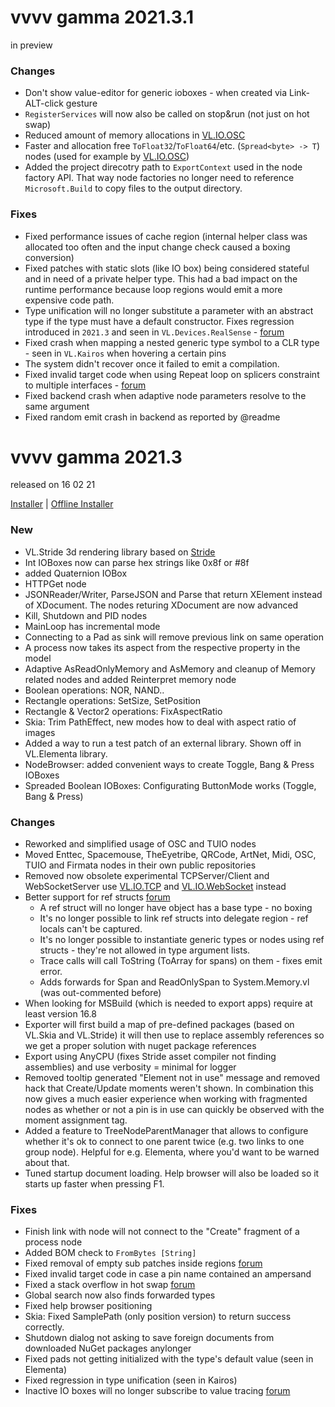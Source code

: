 # vvvv gamma 2021.3.1
in preview

### Changes
* Don't show value-editor for generic ioboxes - when created via Link-ALT-click gesture
* `RegisterServices` will now also be called on stop&run (not just on hot swap)
* Reduced amount of memory allocations in [VL.IO.OSC](https://github.com/vvvv/VL.IO.OSC/pull/5)
* Faster and allocation free `ToFloat32`/`ToFloat64`/etc. (`Spread<byte> -> T`) nodes (used for example by [VL.IO.OSC](https://github.com/vvvv/VL.IO.OSC))
* Added the project direcotry path to `ExportContext` used in the node factory API. That way node factories no longer need to reference `Microsoft.Build` to copy files to the output directory.

### Fixes
* Fixed performance issues of cache region (internal helper class was allocated too often and the input change check caused a boxing conversion)
* Fixed patches with static slots (like IO box) being considered stateful and in need of a private helper type. This had a bad impact on the runtime performance because loop regions would emit a more expensive code path.
* Type unification will no longer substitute a parameter with an abstract type if the type must have a default constructor. Fixes regression introduced in `2021.3` and seen in `VL.Devices.RealSense` - [forum](https://discourse.vvvv.org/t/vl-device-realsense-has-problems-with-stable2021-3-and-preview2021-4/19222/7)
* Fixed crash when mapping a nested generic type symbol to a CLR type - seen in `VL.Kairos` when hovering a certain pins
* The system didn't recover once it failed to emit a compilation.
* Fixed invalid target code when using Repeat loop on splicers constraint to multiple interfaces - [forum](https://discourse.vvvv.org/t/spreadmax-connection-error/19219/2)
* Fixed backend crash when adaptive node parameters resolve to the same argument
* Fixed random emit crash in backend as reported by @readme

# vvvv gamma 2021.3
released on 16 02 21

[Installer](https://teamcity.vvvv.org/guestAuth/app/rest/builds/id:33740/artifacts/content/vvvv_gamma_2021.3.0_setup.exe) |
[Offline Installer](http://teamcity.vvvv.org/guestAuth/app/rest/builds/id:33740/artifacts/content/vvvv_gamma_2021.3.0_setup_offline.exe)

### New
* VL.Stride 3d rendering library based on [Stride](http://stride3d.net)
* Int IOBoxes now can parse hex strings like 0x8f or #8f
* added Quaternion IOBox
* HTTPGet node
* JSONReader/Writer, ParseJSON and Parse that return XElement instead of XDocument. The nodes returing XDocument are now advanced
* Kill, Shutdown and PID nodes
* MainLoop has incremental mode
* Connecting to a Pad as sink will remove previous link on same operation
* A process now takes its aspect from the respective property in the model
* Adaptive AsReadOnlyMemory and AsMemory and cleanup of Memory related nodes and added Reinterpret memory node
* Boolean operations: NOR, NAND..
* Rectangle operations: SetSize, SetPosition
* Rectangle & Vector2 operations: FixAspectRatio
* Skia: Trim PathEffect, new modes how to deal with aspect ratio of images
* Added a way to run a test patch of an external library. Shown off in VL.Elementa library.
* NodeBrowser: added convenient ways to create Toggle, Bang & Press IOBoxes
* Spreaded Boolean IOBoxes: Configurating ButtonMode works (Toggle, Bang & Press)

### Changes
* Reworked and simplified usage of OSC and TUIO nodes
* Moved Enttec, Spacemouse, TheEyetribe, QRCode, ArtNet, Midi, OSC, TUIO and Firmata nodes in their own public repositories
* Removed now obsolete experimental TCPServer/Client and WebSocketServer use [VL.IO.TCP](https://www.nuget.org/packages/VL.IO.TCP) and [VL.IO.WebSocket](https://www.nuget.org/packages/VL.IO.WebSocket) instead
* Better support for ref structs [forum](https://discourse.vvvv.org/t/readonlyspan-error/18120/2)
  * A ref struct will no longer have object has a base type - no boxing
  * It's no longer possible to link ref structs into delegate region - ref locals can't be captured.
  * It's no longer possible to instantiate generic types or nodes using ref structs - they're not allowed in type argument lists.
  * Trace calls will call ToString (ToArray for spans) on them - fixes emit error.
  * Adds forwards for Span and ReadOnlySpan to System.Memory.vl (was out-commented before)
* When looking for MSBuild (which is needed to export apps) require at least version 16.8
* Exporter will first build a map of pre-defined packages (based on VL.Skia and VL.Stride) it will then use to replace assembly references so we get a proper solution with nuget package references
* Export using AnyCPU (fixes Stride asset compiler not finding assemblies) and use verbosity = minimal for logger
* Removed tooltip generated "Element not in use" message and removed hack that Create/Update moments weren't shown. In combination this now gives a much easier experience when working with fragmented nodes as whether or not a pin is in use can quickly be observed with the moment assignment tag.
* Added a feature to TreeNodeParentManager that allows to configure whether it's ok to connect to one parent twice (e.g. two links to one group node). Helpful for e.g. Elementa, where you'd want to be warned about that.
* Tuned startup document loading. Help browser will also be loaded so it starts up faster when pressing F1.

### Fixes
* Finish link with node will not connect to the "Create" fragment of a process node
* Added BOM check to `FromBytes [String]`
* Fixed removal of empty sub patches inside regions [forum](https://discourse.vvvv.org/t/try-in-foreach-reactive/19075)
* Fixed invalid target code in case a pin name contained an ampersand
* Fixed a stack overflow in hot swap [forum](https://discourse.vvvv.org/t/2020-2-0-silent-crashes-when-editing-a-patch/19098)
* Global search now also finds forwarded types
* Fixed help browser positioning 
* Skia: Fixed SamplePath (only position version) to return success correctly.
* Shutdown dialog not asking to save foreign documents from downloaded NuGet packages anylonger
* Fixed pads not getting initialized with the type's default value (seen in Elementa)
* Fixed regression in type unification (seen in Kairos)
* Inactive IO boxes will no longer subscribe to value tracing [forum](https://discourse.vvvv.org/t/ui-performance-issues/18638/20)
